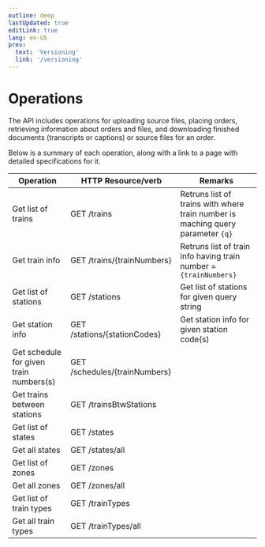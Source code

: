 ```yaml
---
outline: deep
lastUpdated: true
editLink: true
lang: en-US
prev:
  text: 'Versioning'
  link: '/versioning'
---
```


# Operations

The API includes operations for uploading source files, placing orders,
retrieving information about orders and files, and downloading finished
documents (transcripts or captions) or source files for an order.

Below is a summary of each operation, along with a link to a page with detailed
specifications for it.

| Operation                               | HTTP Resource/verb            | Remarks                                                                         |
| --------------------------------------- | ----------------------------- | ------------------------------------------------------------------------------- |
| Get list of trains                      | GET /trains                   | Retruns list of trains with where train number is maching query parameter `{q}` |
| Get train info                          | GET /trains/{trainNumbers}    | Retruns list of train info having train number = `{trainNumbers}`               |
| Get list of stations                    | GET /stations                 | Get list of stations for given query string                                     |
| Get station info                        | GET /stations/{stationCodes}  | Get station info for given station code(s)                                      |
| Get schedule for given train numbers(s) | GET /schedules/{trainNumbers} |                                                                                 |
| Get trains between stations             | GET /trainsBtwStations        |                                                                                 |
| Get list of states                      | GET /states                   |                                                                                 |
| Get all states                          | GET /states/all               |                                                                                 |
| Get list of zones                       | GET /zones                    |                                                                                 |
| Get all zones                           | GET /zones/all                |                                                                                 |
| Get list of train types                 | GET /trainTypes               |                                                                                 |
| Get all train types                     | GET /trainTypes/all           |                                                                                 |
